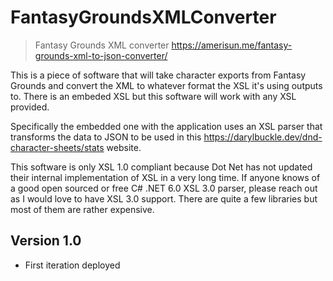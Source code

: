 # FantasyGroundsXMLConverter

> Fantasy Grounds XML converter
https://amerisun.me/fantasy-grounds-xml-to-json-converter/

This is a piece of software that will take character exports from Fantasy Grounds and convert the XML to whatever format the XSL it's using 
outputs to.  There is an embeded XSL but this software will work with any XSL provided.

Specifically the embedded one with the application uses an XSL parser that transforms the data to JSON to be 
used in this https://darylbuckle.dev/dnd-character-sheets/stats website.  

This software is only XSL 1.0 compliant because Dot Net has not updated their internal implementation of XSL in a very long time.  If anyone knows of a good open sourced or free C# .NET 6.0 XSL 3.0 parser, please reach out as I would love to have XSL 3.0 support.  There are quite a few libraries but most of them are rather expensive.

## Version 1.0
- First iteration deployed


